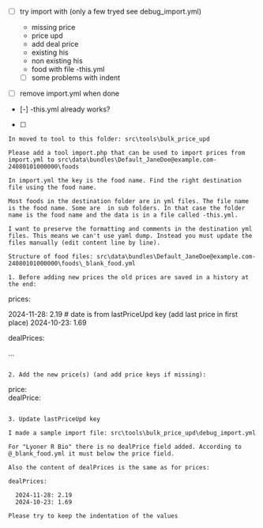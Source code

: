 
- [ ] try import with (only a few tryed see debug_import.yml)

  - missing price
  - price upd
  - add deal price
  - existing his
  - non existing his
  - food with file -this.yml

  - [ ] some problems with indent

- [ ] remove import.yml when done

- [-] -this.yml already works?
- [ ] 

```
In moved to tool to this folder: src\tools\bulk_price_upd

Please add a tool import.php that can be used to import prices from import.yml to src\data\bundles\Default_JaneDoe@example.com-24080101000000\foods

In import.yml the key is the food name. Find the right destination file using the food name.

Most foods in the destination folder are in yml files. The file name is the food name. Some are  in sub folders. In that case the folder name is the food name and the data is in a file called -this.yml.

I want to preserve the formatting and comments in the destination yml files. This means we can't use yaml dump. Instead you must update the files manually (edit content line by line).

Structure of food files: src\data\bundles\Default_JaneDoe@example.com-24080101000000\foods\_blank_food.yml

1. Before adding new prices the old prices are saved in a history at the end:

```
prices:

  2024-11-28: 2.19  # date is from lastPriceUpd key (add last price in first place)
  2024-10-23: 1.69

dealPrices:

  ...
```

2. Add the new price(s) (and add price keys if missing):

```
price:             
dealPrice:         
```

3. Update lastPriceUpd key
```

```
I made a sample import file: src\tools\bulk_price_upd\debug_import.yml

For "Lyoner R Bio" there is no dealPrice field added. According to @_blank_food.yml it must below the price field.

Also the content of dealPrices is the same as for prices:

dealPrices:

  2024-11-28: 2.19
  2024-10-23: 1.69

Please try to keep the indentation of the values
```

